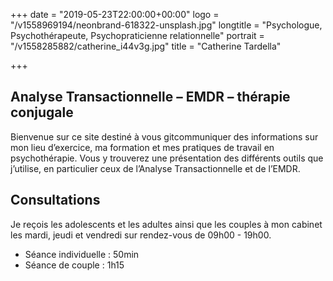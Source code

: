 +++
date = "2019-05-23T22:00:00+00:00"
logo = "/v1558969194/neonbrand-618322-unsplash.jpg"
longtitle = "Psychologue, Psychothérapeute, Psychopraticienne relationnelle"
portrait = "/v1558285882/catherine_i44v3g.jpg"
title = "Catherine Tardella"

+++
## Analyse Transactionnelle – EMDR –  thérapie conjugale
Bienvenue sur ce site destiné à vous gitcommuniquer des informations sur mon lieu d’exercice, ma formation et mes pratiques de travail en psychothérapie. Vous y trouverez une présentation des différents outils que j’utilise, en particulier ceux de l’Analyse Transactionnelle et de l’EMDR.

## Consultations
Je reçois les adolescents et les adultes ainsi que les couples à mon cabinet les mardi, jeudi et vendredi sur rendez-vous de 09h00 - 19h00.

* Séance individuelle : 50min
* Séance de couple : 1h15